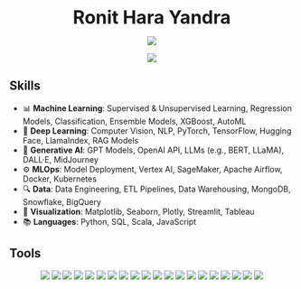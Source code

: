 <p align="center">
  <strong style="font-size: 32px;">Ronit Hara Yandra</strong>
</p>
<p align="center">
  <img src="https://readme-typing-svg.herokuapp.com?center=true&size=24&color=00BFFF&background=FFFFFF00&lines=Machine+Learning+Engineer;Generative+AI+Specialist;AI/ML+Enthusiast" />
</p>
<p align="center">
  <img src="https://github.com/yourusername/yourusername/blob/main/images/ai_ml.webp" />
</p>

## Skills

- 📊 **Machine Learning**: Supervised & Unsupervised Learning, Regression Models, Classification, Ensemble Models, XGBoost, AutoML
- 🤖 **Deep Learning**: Computer Vision, NLP, PyTorch, TensorFlow, Hugging Face, LlamaIndex, RAG Models
- 🌌 **Generative AI**: GPT Models, OpenAI API, LLMs (e.g., BERT, LLaMA), DALL·E, MidJourney
- ⚙️ **MLOps**: Model Deployment, Vertex AI, SageMaker, Apache Airflow, Docker, Kubernetes
- 🔍 **Data**: Data Engineering, ETL Pipelines, Data Warehousing, MongoDB, Snowflake, BigQuery
- 🧩 **Visualization**: Matplotlib, Seaborn, Plotly, Streamlit, Tableau
- 📚 **Languages**: Python, SQL, Scala, JavaScript

## Tools

<p align="center">
  <img src="https://github.com/yourusername/yourusername/blob/main/icons/python.svg" />
  <img src="https://github.com/yourusername/yourusername/blob/main/icons/tensorflow.svg" />
  <img src="https://github.com/yourusername/yourusername/blob/main/icons/pytorch.svg" />
  <img src="https://github.com/yourusername/yourusername/blob/main/icons/huggingface.svg" />
  <img src="https://github.com/yourusername/yourusername/blob/main/icons/opencv.svg" />
  
  <img src="https://github.com/yourusername/yourusername/blob/main/icons/docker.svg" />
  <img src="https://github.com/yourusername/yourusername/blob/main/icons/kubernetes.svg" />
  <img src="https://github.com/yourusername/yourusername/blob/main/icons/airflow.svg" />
  <img src="https://github.com/yourusername/yourusername/blob/main/icons/sagemaker.svg" />
  <img src="https://github.com/yourusername/yourusername/blob/main/icons/bigquery.svg" />
  
  <img src="https://github.com/yourusername/yourusername/blob/main/icons/sql.svg" />
  <img src="https://github.com/yourusername/yourusername/blob/main/icons/snowflake.svg" />
  <img src="https://github.com/yourusername/yourusername/blob/main/icons/mongodb.svg" />
  <img src="https://github.com/yourusername/yourusername/blob/main/icons/vertexai.svg" />
  <img src="https://github.com/yourusername/yourusername/blob/main/icons/openai.svg" />
  
  <img src="https://github.com/yourusername/yourusername/blob/main/icons/matplotlib.svg" />
  <img src="https://github.com/yourusername/yourusername/blob/main/icons/seaborn.svg" />
  <img src="https://github.com/yourusername/yourusername/blob/main/icons/plotly.svg" />
  <img src="https://github.com/yourusername/yourusername/blob/main/icons/streamlit.svg" />
  <img src="https://github.com/yourusername/yourusername/blob/main/icons/tableau.svg" />
</p>
